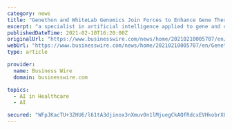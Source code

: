 ```yaml
---
category: news
title: "Genethon and WhiteLab Genomics Join Forces to Enhance Gene Therapy Through Artificial Intelligence"
excerpt: "a specialist in artificial intelligence applied to gene and cell therapies, has signed a partnership agreement with Genethon, a pioneering research center in the field of gene therapy. The ..."
publishedDateTime: 2021-02-10T16:20:00Z
originalUrl: "https://www.businesswire.com/news/home/20210210005707/en/Genethon-and-WhiteLab-Genomics-Join-Forces-to-Enhance-Gene-Therapy-Through-Artificial-Intelligence"
webUrl: "https://www.businesswire.com/news/home/20210210005707/en/Genethon-and-WhiteLab-Genomics-Join-Forces-to-Enhance-Gene-Therapy-Through-Artificial-Intelligence"
type: article

provider:
  name: Business Wire
  domain: businesswire.com

topics:
  - AI in Healthcare
  - AI

secured: "WFpJKacTU+3ZHU6/l61tA3djinox3nXmuv0n1lMjuegCkAQfRdcxEVHkobrX8uHj0hiGJ3IxKkKFp6rqYRKCyFGbiC+vBeYyr36crt8B43PGZcSrHxd+vdzdsBovWBOS3VBryAnqX8bAY3akmsaNAS+kEgGkNaiK/c/Xtk8G9uuMNeAyzxZKNlGaeM1JY2e1rJL1GHKGDDZ5By3hYVG9oBBJgzprAzmFLw+rY7Nx4pmXyP0EBiQJX/nlodtedl9qm4NtzCt9FAHZotvXCVlUGJTf8P+ejuBq/2Jf1Taq9tgi/+EtpjkRK/THiJrD3B8B6qCR8ct3tjyzFHt5AEEqg1IXfniUIxm5TY2qUxIB+MU=;8phRpX86HDdO7CKbo0ZdiA=="
---
```


